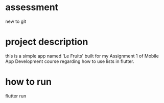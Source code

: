 # assessment
new to git 

# project description
this is a simple app named 'Le Fruits' built for my Assignment 1 of Mobile App Development course regarding how to use lists in flutter.

# how to run
flutter run






